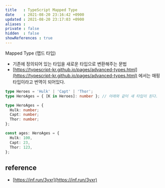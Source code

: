 ```yaml
---
title   : TypeScript Mapped Type   
date    : 2021-08-20 23:16:42 +0900
updated : 2021-08-20 23:17:03 +0900
aliases : 
private : false
hidden  : false
showReferences : true
---
```

Mapped Type (맵드 타입)  
- 기존에 정의되어 있는 타입을 새로운 타입으로 변환해주는 문법
- [https://typescript-kr.github.io/pages/advanced-types.html](https://typescript-kr.github.io/pages/advanced-types.html) 에서는 매핑 타입이라고 번역이 되어있다.

```typescript
type Heroes = 'Hulk' | 'Capt' | 'Thor';
type HeroAges = { [K in Heroes]: number }; // 아래와 같이 새 타입이 된다. 

type HeroAges = {
  Hulk: number;
  Capt: number;
  Thor: number;
};

const ages: HeroAges = {
  Hulk: 100,
  Capt: 23,
  Thor: 123,
};

```

## reference 
- [https://inf.run/3yxr](https://inf.run/3yxr)
